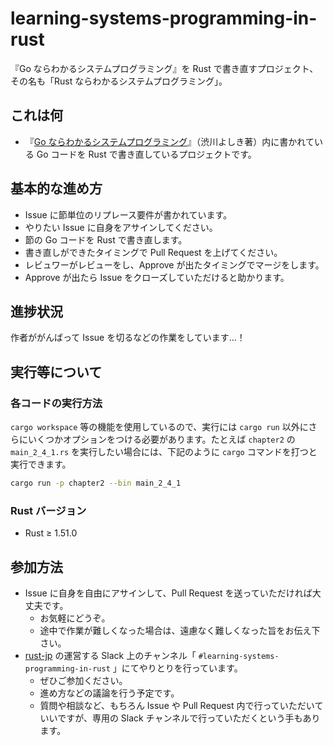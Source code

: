 # learning-systems-programming-in-rust

『Go ならわかるシステムプログラミング』を Rust で書き直すプロジェクト、その名も「Rust ならわかるシステムプログラミング」。

## これは何

- 『[Go ならわかるシステムプログラミング](https://www.amazon.co.jp/Go%E3%81%AA%E3%82%89%E3%82%8F%E3%81%8B%E3%82%8B%E3%82%B7%E3%82%B9%E3%83%86%E3%83%A0%E3%83%97%E3%83%AD%E3%82%B0%E3%83%A9%E3%83%9F%E3%83%B3%E3%82%B0-%E6%B8%8B%E5%B7%9D-%E3%82%88%E3%81%97%E3%81%8D/dp/4908686033/)』（渋川よしき著）内に書かれている Go コードを Rust で書き直しているプロジェクトです。

## 基本的な進め方

- Issue に節単位のリプレース要件が書かれています。
- やりたい Issue に自身をアサインしてください。
- 節の Go コードを Rust で書き直します。
- 書き直しができたタイミングで Pull Request を上げてください。
- レビュワーがレビューをし、Approve が出たタイミングでマージをします。
- Approve が出たら Issue をクローズしていただけると助かります。

## 進捗状況

作者ががんばって Issue を切るなどの作業をしています…！

## 実行等について

### 各コードの実行方法

`cargo workspace` 等の機能を使用しているので、実行には `cargo run` 以外にさらにいくつかオプションをつける必要があります。たとえば `chapter2` の `main_2_4_1.rs` を実行したい場合には、下記のように `cargo` コマンドを打つと実行できます。

```bash
cargo run -p chapter2 --bin main_2_4_1
```

### Rust バージョン

- Rust ≥ 1.51.0

## 参加方法

- Issue に自身を自由にアサインして、Pull Request を送っていただければ大丈夫です。
  - お気軽にどうぞ。
  - 途中で作業が難しくなった場合は、遠慮なく難しくなった旨をお伝え下さい。
- [rust-jp](https://rust-jp.rs/) の運営する Slack 上のチャンネル「 `#learning-systems-programming-in-rust` 」にてやりとりを行っています。
  - ぜひご参加ください。
  - 進め方などの議論を行う予定です。
  - 質問や相談など、もちろん Issue や Pull Request 内で行っていただいていいですが、専用の Slack チャンネルで行っていただくという手もあります。
